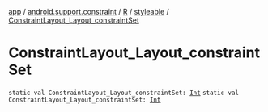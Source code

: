 [app](../../../index.md) / [android.support.constraint](../../index.md) / [R](../index.md) / [styleable](index.md) / [ConstraintLayout_Layout_constraintSet](.)

# ConstraintLayout_Layout_constraintSet

`static val ConstraintLayout_Layout_constraintSet: `[`Int`](https://kotlinlang.org/api/latest/jvm/stdlib/kotlin/-int/index.html)
`static val ConstraintLayout_Layout_constraintSet: `[`Int`](https://kotlinlang.org/api/latest/jvm/stdlib/kotlin/-int/index.html)